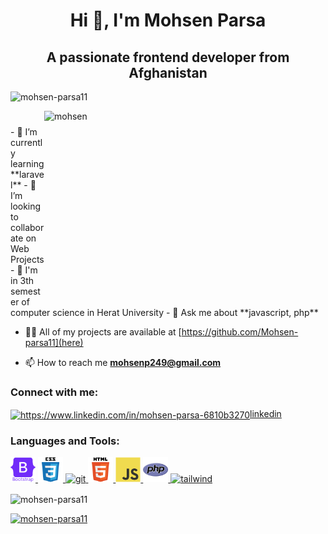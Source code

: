 <h1 align="center">Hi 👋, I'm Mohsen Parsa</h1>
<h2 align="center">A passionate frontend developer from Afghanistan</h2>

<p align="left"> <img src="https://komarev.com/ghpvc/?username=mohsen-parsa11&label=Profile%20views&color=0e75b6&style=flat" alt="mohsen-parsa11" /> </p>
<img align="right" alt="mohsen" width="450px" height="300px" src="https://media3.giphy.com/media/qgQUggAC3Pfv687qPC/200.webp?cid=790b76117oazqb051xcsdt39ixxwngulczjeh8nl3iqgvz7m&ep=v1_gifs_search&rid=200.webp&ct=g">

<h1></h1>
- 🌱 I’m currently learning **laravel**
- 👯 I’m looking to collaborate on Web Projects
- 💼 I'm in 3th semester of computer science in Herat University
- 💬 Ask me about **javascript, php**

- 👨‍💻 All of my projects are available at [https://github.com/Mohsen-parsa11](here)

- 📫 How to reach me **mohsenp249@gmail.com**

<h3 align="left">Connect with me:</h3>
<p align="left">
<a href="https://linkedin.com/in/https://www.linkedin.com/in/mohsen-parsa-6810b3270" target="blank"><img align="center" src="https://raw.githubusercontent.com/rahuldkjain/github-profile-readme-generator/master/src/images/icons/Social/linked-in-alt.svg" alt="https://www.linkedin.com/in/mohsen-parsa-6810b3270" height="30" width="40" />linkedin</a>
</p>

<h3 align="left">Languages and Tools:</h3>
<p align="left"> <a href="https://getbootstrap.com" target="_blank" rel="noreferrer"> <img src="https://raw.githubusercontent.com/devicons/devicon/master/icons/bootstrap/bootstrap-plain-wordmark.svg" alt="bootstrap" width="40" height="40"/> </a> <a href="https://www.w3schools.com/css/" target="_blank" rel="noreferrer"> <img src="https://raw.githubusercontent.com/devicons/devicon/master/icons/css3/css3-original-wordmark.svg" alt="css3" width="40" height="40"/> </a> <a href="https://git-scm.com/" target="_blank" rel="noreferrer"> <img src="https://www.vectorlogo.zone/logos/git-scm/git-scm-icon.svg" alt="git" width="40" height="40"/> </a> <a href="https://www.w3.org/html/" target="_blank" rel="noreferrer"> <img src="https://raw.githubusercontent.com/devicons/devicon/master/icons/html5/html5-original-wordmark.svg" alt="html5" width="40" height="40"/> </a> <a href="https://developer.mozilla.org/en-US/docs/Web/JavaScript" target="_blank" rel="noreferrer"> <img src="https://raw.githubusercontent.com/devicons/devicon/master/icons/javascript/javascript-original.svg" alt="javascript" width="40" height="40"/> </a> <a href="https://www.php.net" target="_blank" rel="noreferrer"> <img src="https://raw.githubusercontent.com/devicons/devicon/master/icons/php/php-original.svg" alt="php" width="40" height="40"/> </a> <a href="https://tailwindcss.com/" target="_blank" rel="noreferrer"> <img src="https://www.vectorlogo.zone/logos/tailwindcss/tailwindcss-icon.svg" alt="tailwind" width="40" height="40"/> </a> </p>

<p><img align="center" src="https://github-readme-stats.vercel.app/api/top-langs?username=mohsen-parsa11&show_icons=true&locale=en&layout=compact" alt="mohsen-parsa11" /></p>

<p align="left"> <a href="https://github.com/ryo-ma/github-profile-trophy"><img src="https://github-profile-trophy.vercel.app/?username=mohsen-parsa11" alt="mohsen-parsa11" /></a> </p>
